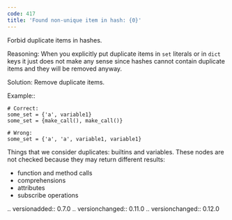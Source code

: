 ```yaml
---
code: 417
title: 'Found non-unique item in hash: {0}'
---
```



Forbid duplicate items in hashes.

Reasoning:
    When you explicitly put duplicate items
    in ``set`` literals or in ``dict`` keys
    it just does not make any sense since hashes cannot contain
    duplicate items and they will be removed anyway.

Solution:
    Remove duplicate items.

Example::

    # Correct:
    some_set = {'a', variable1}
    some_set = {make_call(), make_call()}

    # Wrong:
    some_set = {'a', 'a', variable1, variable1}

Things that we consider duplicates: builtins and variables.
These nodes are not checked because they may return different results:

- function and method calls
- comprehensions
- attributes
- subscribe operations

.. versionadded:: 0.7.0
.. versionchanged:: 0.11.0
.. versionchanged:: 0.12.0